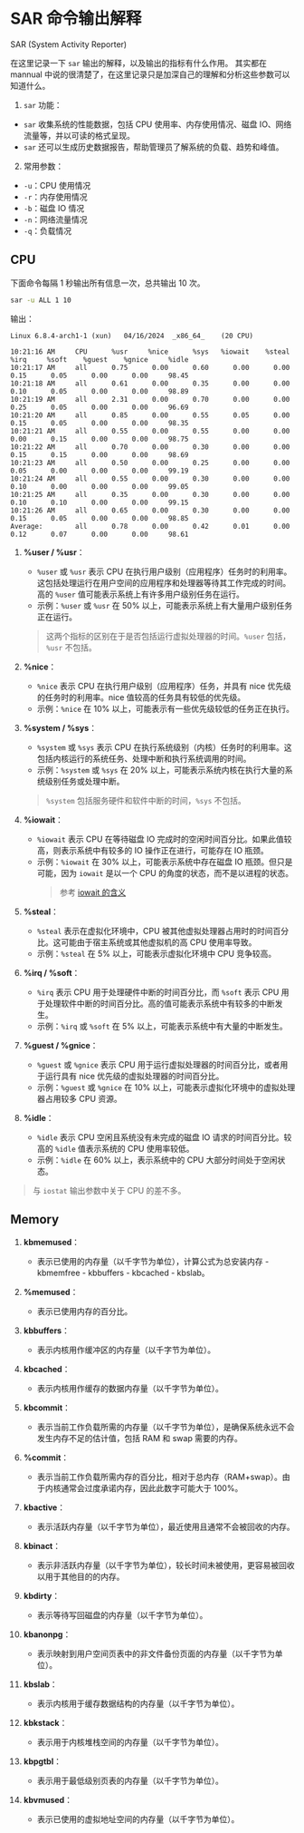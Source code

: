 # SAR 命令输出解释

SAR (System Activity Reporter)

在这里记录一下 `sar` 输出的解释，以及输出的指标有什么作用。
其实都在 mannual 中说的很清楚了，在这里记录只是加深自己的理解和分析这些参数可以知道什么。

1. `sar` 功能：

- `sar` 收集系统的性能数据，包括 CPU 使用率、内存使用情况、磁盘 IO、网络流量等，并以可读的格式呈现。
- `sar` 还可以生成历史数据报告，帮助管理员了解系统的负载、趋势和峰值。

2. 常用参数：

- `-u`：CPU 使用情况
- `-r`：内存使用情况
- `-b`：磁盘 IO 情况
- `-n`：网络流量情况
- `-q`：负载情况

## CPU

下面命令每隔 1 秒输出所有信息一次，总共输出 10 次。

```bash
sar -u ALL 1 10
```

输出：

```
Linux 6.8.4-arch1-1 (xun) 	04/16/2024 	_x86_64_	(20 CPU)

10:21:16 AM     CPU      %usr     %nice      %sys   %iowait    %steal      %irq     %soft    %guest    %gnice     %idle
10:21:17 AM     all      0.75      0.00      0.60      0.00      0.00      0.15      0.05      0.00      0.00     98.45
10:21:18 AM     all      0.61      0.00      0.35      0.00      0.00      0.10      0.05      0.00      0.00     98.89
10:21:19 AM     all      2.31      0.00      0.70      0.00      0.00      0.25      0.05      0.00      0.00     96.69
10:21:20 AM     all      0.85      0.00      0.55      0.05      0.00      0.15      0.05      0.00      0.00     98.35
10:21:21 AM     all      0.55      0.00      0.55      0.00      0.00      0.00      0.15      0.00      0.00     98.75
10:21:22 AM     all      0.70      0.00      0.30      0.00      0.00      0.15      0.15      0.00      0.00     98.69
10:21:23 AM     all      0.50      0.00      0.25      0.00      0.00      0.05      0.00      0.00      0.00     99.19
10:21:24 AM     all      0.55      0.00      0.30      0.00      0.00      0.10      0.00      0.00      0.00     99.05
10:21:25 AM     all      0.35      0.00      0.30      0.00      0.00      0.10      0.10      0.00      0.00     99.15
10:21:26 AM     all      0.65      0.00      0.30      0.00      0.00      0.15      0.05      0.00      0.00     98.85
Average:        all      0.78      0.00      0.42      0.01      0.00      0.12      0.07      0.00      0.00     98.61
```

1. **%user / %usr**：

   - `%user` 或 `%usr` 表示 CPU 在执行用户级别（应用程序）任务时的利用率。这包括处理运行在用户空间的应用程序和处理器等待其工作完成的时间。高的 `%user` 值可能表示系统上有许多用户级别任务在运行。
   - 示例：`%user` 或 `%usr` 在 50% 以上，可能表示系统上有大量用户级别任务正在运行。

   > 这两个指标的区别在于是否包括运行虚拟处理器的时间。`%user` 包括，`%usr` 不包括。

2. **%nice**：

   - `%nice` 表示 CPU 在执行用户级别（应用程序）任务，并具有 nice 优先级的任务时的利用率。nice 值较高的任务具有较低的优先级。
   - 示例：`%nice` 在 10% 以上，可能表示有一些优先级较低的任务正在执行。

3. **%system / %sys**：

   - `%system` 或 `%sys` 表示 CPU 在执行系统级别（内核）任务时的利用率。这包括内核运行的系统任务、处理中断和执行系统调用的时间。
   - 示例：`%system` 或 `%sys` 在 20% 以上，可能表示系统内核在执行大量的系统级别任务或处理中断。

   > `%system` 包括服务硬件和软件中断的时间，`%sys` 不包括。

4. **%iowait**：

   - `%iowait` 表示 CPU 在等待磁盘 IO 完成时的空闲时间百分比。如果此值较高，则表示系统中有较多的 IO 操作正在进行，可能存在 IO 瓶颈。
   - 示例：`%iowait` 在 30% 以上，可能表示系统中存在磁盘 IO 瓶颈。但只是可能，因为 `iowait` 是以一个 CPU 的角度的状态，而不是以进程的状态。
     > 参考 [iowait 的含义](https://www.kawabangga.com/posts/5903)

5. **%steal**：

   - `%steal` 表示在虚拟化环境中，CPU 被其他虚拟处理器占用时的时间百分比。这可能由于宿主系统或其他虚拟机的高 CPU 使用率导致。
   - 示例：`%steal` 在 5% 以上，可能表示虚拟化环境中 CPU 竞争较高。

6. **%irq / %soft**：

   - `%irq` 表示 CPU 用于处理硬件中断的时间百分比，而 `%soft` 表示 CPU 用于处理软件中断的时间百分比。高的值可能表示系统中有较多的中断发生。
   - 示例：`%irq` 或 `%soft` 在 5% 以上，可能表示系统中有大量的中断发生。

7. **%guest / %gnice**：

   - `%guest` 或 `%gnice` 表示 CPU 用于运行虚拟处理器的时间百分比，或者用于运行具有 nice 优先级的虚拟处理器的时间百分比。
   - 示例：`%guest` 或 `%gnice` 在 10% 以上，可能表示虚拟化环境中的虚拟处理器占用较多 CPU 资源。

8. **%idle**：
   - `%idle` 表示 CPU 空闲且系统没有未完成的磁盘 IO 请求的时间百分比。较高的 `%idle` 值表示系统的 CPU 使用率较低。
   - 示例：`%idle` 在 60% 以上，表示系统中的 CPU 大部分时间处于空闲状态。

> 与 `iostat` 输出参数中关于 CPU 的差不多。

## Memory

1. **kbmemused**：

   - 表示已使用的内存量（以千字节为单位），计算公式为总安装内存 - kbmemfree - kbbuffers - kbcached - kbslab。

2. **%memused**：

   - 表示已使用内存的百分比。

3. **kbbuffers**：

   - 表示内核用作缓冲区的内存量（以千字节为单位）。

4. **kbcached**：

   - 表示内核用作缓存的数据内存量（以千字节为单位）。

5. **kbcommit**：

   - 表示当前工作负载所需的内存量（以千字节为单位），是确保系统永远不会发生内存不足的估计值，包括 RAM 和 swap 需要的内存。

6. **%commit**：

   - 表示当前工作负载所需内存的百分比，相对于总内存（RAM+swap）。由于内核通常会过度承诺内存，因此此数字可能大于 100%。

7. **kbactive**：

   - 表示活跃内存量（以千字节为单位），最近使用且通常不会被回收的内存。

8. **kbinact**：

   - 表示非活跃内存量（以千字节为单位），较长时间未被使用，更容易被回收以用于其他目的的内存。

9. **kbdirty**：

   - 表示等待写回磁盘的内存量（以千字节为单位）。

10. **kbanonpg**：

    - 表示映射到用户空间页表中的非文件备份页面的内存量（以千字节为单位）。

11. **kbslab**：

    - 表示内核用于缓存数据结构的内存量（以千字节为单位）。

12. **kbkstack**：

    - 表示用于内核堆栈空间的内存量（以千字节为单位）。

13. **kbpgtbl**：

    - 表示用于最低级别页表的内存量（以千字节为单位）。

14. **kbvmused**：
    - 表示已使用的虚拟地址空间的内存量（以千字节为单位）。

